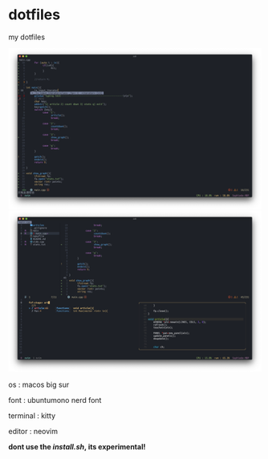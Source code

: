 # dotfiles
my dotfiles

![image](https://github.com/alanlai1234/dotfiles/blob/master/images/%E6%88%AA%E5%9C%96%202020-09-13%20%E4%B8%8B%E5%8D%8811.38.13.png)
![image](https://github.com/alanlai1234/dotfiles/blob/master/images/%E6%88%AA%E5%9C%96%202020-09-13%20%E4%B8%8B%E5%8D%8811.34.06.png)

os : macos big sur

font : ubuntumono nerd font

terminal : kitty

editor : neovim



**dont use the *install.sh*, its experimental!**

